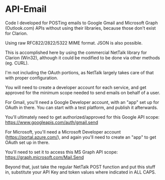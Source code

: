 # API-Email
Code I developed for POSTing emails to Google Gmail and Microsoft Graph (Outlook.com) APIs without using their libraries, because those don't exist for Clarion. 

Using raw RFC822/2822/5322 MIME format. JSON is also possible. 

This is accomplished here by using the commercial NetTalk library for Clarion (Win32), although it 
could be modified to be done via other methods (eg. CURL). 

I'm not including the OAuth portions, as NetTalk largely takes care of that with proper configuration. 

You will need to create a developer account for each service, and get approved for the minimum 
scope needed to send emails on behalf of a user. 

For Gmail, you'll need a Google Developer account, with an "app" set up for OAuth in there. 
You can start with a test platform, and publish it afterwards.

You'll ultimately need to get authorized/approved for this Google API scope:
https://www.googleapis.com/auth/gmail.send

For Microsoft, you'll need a Microsoft Developer account (https://portal.azure.com/), 
and again you'll need to create an "app" to get OAuth set up in there. 

You'll need to set it to access this MS Graph API scope:
https://graph.microsoft.com/Mail.Send

Beyond that, just take the regular NetTalk POST function and put this stuff in, 
substitute your API Key and token values where indicated in ALL CAPS. 
